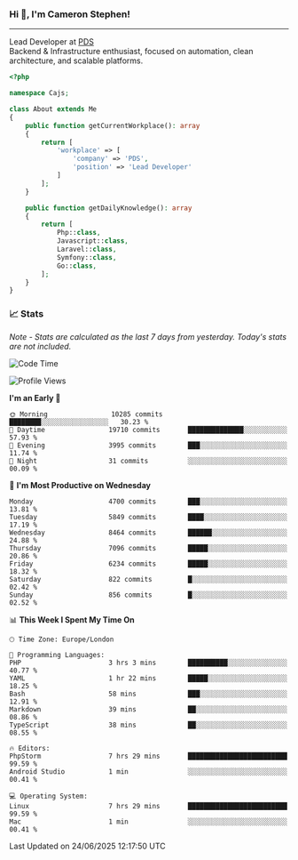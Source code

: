 ### Hi 👋, I'm Cameron Stephen!

---

Lead Developer at [PDS](https://prindatasolutions.co.uk)  
Backend & Infrastructure enthusiast, focused on automation, clean architecture, and scalable platforms.


```php
<?php

namespace Cajs;

class About extends Me
{
    public function getCurrentWorkplace(): array
    {
        return [
            'workplace' => [
                'company' => 'PDS',
                'position' => 'Lead Developer'
            ]
        ];
    }

    public function getDailyKnowledge(): array
    {
        return [
            Php::class,
            Javascript::class,
            Laravel::class,
            Symfony::class,
            Go::class,
        ];
    }
}
```

### 📈 Stats
<p><em>Note - Stats are calculated as the last 7 days from yesterday. Today's stats are not included.</em></p>


<!--START_SECTION:waka-->
![Code Time](http://img.shields.io/badge/Code%20Time-4%2C542%20hrs%2056%20mins-blue)

![Profile Views](http://img.shields.io/badge/Profile%20Views-0-blue)

**I'm an Early 🐤** 

```text
🌞 Morning                10285 commits       ████████░░░░░░░░░░░░░░░░░   30.23 % 
🌆 Daytime                19710 commits       ██████████████░░░░░░░░░░░   57.93 % 
🌃 Evening                3995 commits        ███░░░░░░░░░░░░░░░░░░░░░░   11.74 % 
🌙 Night                  31 commits          ░░░░░░░░░░░░░░░░░░░░░░░░░   00.09 % 
```
📅 **I'm Most Productive on Wednesday** 

```text
Monday                   4700 commits        ███░░░░░░░░░░░░░░░░░░░░░░   13.81 % 
Tuesday                  5849 commits        ████░░░░░░░░░░░░░░░░░░░░░   17.19 % 
Wednesday                8464 commits        ██████░░░░░░░░░░░░░░░░░░░   24.88 % 
Thursday                 7096 commits        █████░░░░░░░░░░░░░░░░░░░░   20.86 % 
Friday                   6234 commits        █████░░░░░░░░░░░░░░░░░░░░   18.32 % 
Saturday                 822 commits         █░░░░░░░░░░░░░░░░░░░░░░░░   02.42 % 
Sunday                   856 commits         █░░░░░░░░░░░░░░░░░░░░░░░░   02.52 % 
```


📊 **This Week I Spent My Time On** 

```text
🕑︎ Time Zone: Europe/London

💬 Programming Languages: 
PHP                      3 hrs 3 mins        ██████████░░░░░░░░░░░░░░░   40.77 % 
YAML                     1 hr 22 mins        █████░░░░░░░░░░░░░░░░░░░░   18.25 % 
Bash                     58 mins             ███░░░░░░░░░░░░░░░░░░░░░░   12.91 % 
Markdown                 39 mins             ██░░░░░░░░░░░░░░░░░░░░░░░   08.86 % 
TypeScript               38 mins             ██░░░░░░░░░░░░░░░░░░░░░░░   08.55 % 

🔥 Editors: 
PhpStorm                 7 hrs 29 mins       █████████████████████████   99.59 % 
Android Studio           1 min               ░░░░░░░░░░░░░░░░░░░░░░░░░   00.41 % 

💻 Operating System: 
Linux                    7 hrs 29 mins       █████████████████████████   99.59 % 
Mac                      1 min               ░░░░░░░░░░░░░░░░░░░░░░░░░   00.41 % 
```


 Last Updated on 24/06/2025 12:17:50 UTC
<!--END_SECTION:waka-->
